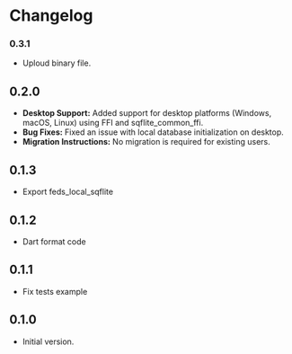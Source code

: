 # Changelog

### 0.3.1

- Uploud binary file.



## 0.2.0

-   **Desktop Support:** Added support for desktop platforms (Windows, macOS, Linux) using FFI and sqflite_common_ffi.
-   **Bug Fixes:** Fixed an issue with local database initialization on desktop.
-   **Migration Instructions:** No migration is required for existing users.




## 0.1.3

- Export feds_local_sqflite



## 0.1.2

- Dart format code



## 0.1.1

- Fix tests example



## 0.1.0

- Initial version.
